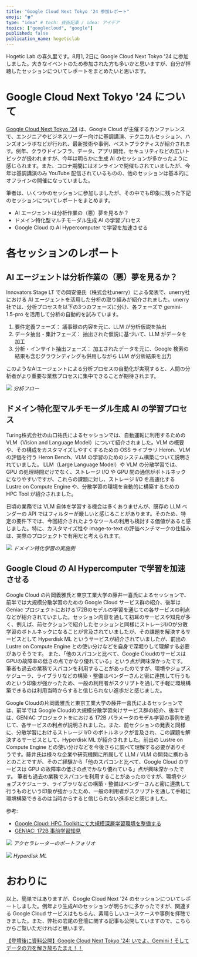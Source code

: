```yaml
---
title: "Google Cloud Next Tokyo '24 参加レポート"
emoji: "🍀"
type: "idea" # tech: 技術記事 / idea: アイデア
topics: ["googlecloud", "google"]
published: false
publication_name: hogeticlab
---
```


Hogetic Lab の喜久里です。8月1, 2日に Google Cloud Next Tokyo '24 に参加しました。大きなイベントのため参加された方も多いかと思いますが、自分が拝聴したセッションについてレポートをまとめたいと思います。


# Google Cloud Next Tokyo '24 について
[Google Cloud Next Tokyo '24](https://cloudonair.withgoogle.com/events/next-tokyo-24) は、Google Cloud が主催するカンファレンスで、エンジニアやビジネスリーダー向けに基調講演、テクニカルセッション、ハンズオンラボなどが行われ、最新技術や事例、ベストプラクティスが紹介されます。例年、クラウドインフラ、データ、アプリ開発、セキュリティなどの広いトピックが扱われますが、今年は明らかに生成 AI のセッションが多かったように感じられます。また、コロナ期間にはオンラインで開催もされていましたが、今年は基調講演のみ YouTube 配信されているものの、他のセッションは基本的にオフラインの開催になっていました。

筆者は、いくつかのセッションに参加しましたが、その中でも印象に残った下記のセッションについてレポートをまとめます。
- AI エージェントは分析作業の（悪）夢を見るか？
- ドメイン特化型マルチモーダル生成 AI の学習プロセス
- Google Cloud の AI Hypercomputer で学習を加速させる


# 各セッションのレポート
## AI エージェントは分析作業の（悪）夢を見るか？
Innovators Stage LT での岡安優氏（株式会社unerry）による発表で、unerry社における AI エージェントを活用した分析の取り組みが紹介されました。unerry社では、分析プロセスを以下の3つのフェーズに分け、各フェーズで gemini-1.5-pro を活用して分析の自動的を試みています。

1. 要件定義フェーズ：
   議事録の内容を元に、LLM が分析仮説を抽出
2. データ抽出・集計フェーズ：
   抽出された仮説に基づいて、LLM がデータを加工
3. 分析・インサイト抽出フェーズ：
   加工されたデータを元に、Google 検索の結果も含むグラウンディングも併用しながら LLM が分析結果を出力

このようなAIエージェントによる分析プロセスの自動化が実現すると、人間の分析者がより重要な業務プロセスに集中できることが期待されます。

![](/images/articles/cloud-next-24-report/analysis_flow.png)
*分析フロー*


## ドメイン特化型マルチモーダル生成 AI の学習プロセス
Turing株式会社の山口祐氏によるセッションでは、自動運転に利用するための VLM（Vision and Language Model）について紹介されました。VLM の概要や、その構成をカスタマイズしやすくするための OSS ライブラリ Heron、VLM の評価を行う Heron Bench、VLM の学習のためのシステム構築について説明されていました。
LLM（Large Language Model）や VLM の分散学習では、GPU の処理時間だけでなく、ストレージ I/O や GPU 間の通信がボトルネックになりやすいですが、これらの課題に対し、ストレージ I/O を高速化する Lustre on Compute Engine や、分散学習の環境を自動的に構築するための HPC Tool が紹介されました。

日頃の業務では VLM 自体を学習する機会は多くありませんが、既存の LLM ベンダーの API ではフィルターが厳しいと感じることがあります。そのため、特定の要件下では、今回紹介されたようなツールの利用も検討する価値があると感じました。特に、カスタマイズ性や image-to-text の評価ベンチマークの仕組みは、実際のプロジェクトで有用だと考えられます。

![](/images/articles/cloud-next-24-report/example.png)
*ドメイン特化学習の実施例*


## Google Cloud の AI Hypercomputer で学習を加速させる
Google Cloud の片岡義雅氏と東京工業大学の藤井一喜氏によるセッションで、前半では大規模分散学習のための Google Cloud サービス群の紹介、後半は Geniac プロジェクトにおける172Bのモデルの学習を通じての各サービスの利点などが紹介されていました。セッション内容を通して初耳のサービスや知見が多く、例えば、前セクションで紹介したセッションと同様にストレージI/Oが分散学習のボトルネックになることが言及されていましたが、その課題を解決するサービスとして Hyperdisk ML というサービスが紹介されていましたが、前出の Lustre on Compute Engine との使い分けなどを自身で深堀りして理解する必要がありそうです。
また、「他のスパコンと比べて、Google CloudのサービスはGPUの故障率の低さの点でかなり優れている」という点が興味深かったです。
筆者も過去の業務でスパコンを利用することがあったのですが、環境やジョブスケジューラ、ライブラリなどの構築・整備はベンダーさんと密に連携して行うものという印象が強かったため、一般の利用者がスクリプトを通して手軽に環境構築できるのは利用当時からすると信じられない進歩だと感じました。

Google Cloudの片岡義雅氏と東京工業大学の藤井一喜氏によるセッションでは、前半では Google Cloudの大規模分散学習向けサービス群の紹介、後半では、GENIAC プロジェクトをにおける 172B パラメータのモデル学習の事例を通じて、各サービスの利点が説明されました。また、前セクションの発表と同様に、分散学習におけるストレージ I/O のボトルネックが言及され、この課題を解決するサービスとして、Hyperdisk ML が紹介されました。前出の Lustre on Compute Engine との使い分けなどを今後さらに調べて理解する必要がありそうです。藤井氏は様々な企業や研究機関に所属して LLM / VLM の開発に携わるとのことですが、そのご経験から「他のスパコンと比べて、Google Cloud のサービスは GPU の故障率の低さの点でかなり優れている」点が興味深かったです。
筆者も過去の業務でスパコンを利用することがあったのですが、環境やジョブスケジューラ、ライブラリなどの構築・整備はベンダーさんと密に連携して行うものという印象が強かったため、一般の利用者がスクリプトを通して手軽に環境構築できるのは当時からすると信じられない進歩だと感じました。

参考:
- [Google Cloud: HPC Toolkitにて大規模深層学習環境を整備する](https://zenn.dev/tokyotech_lm/articles/6add0efaf07427)
- [GENIAC: 172B 事前学習知見](https://zenn.dev/tokyotech_lm/articles/deb8012251bb68)

![](/images/articles/cloud-next-24-report/portfolio.jpg)
*アクセラレーターのポートフォリオ*

![](/images/articles/cloud-next-24-report/hyperdisk_ml.jpg)
*Hyperdisk ML*


# おわりに
以上、簡単ではありますが、Google Cloud Next '24 のセッションについてレポートしました。例年より生成AIのセッションが明らかに多かったですが、関連する Google Cloud サービスはもちろん、素晴らしいユースケースや事例を拝聴できました。また、弊社の岩尾の登壇に関する記事も公開していますので、こちらからご覧いただければと思います。


[【登壇後に資料公開】Google Cloud Next Tokyo '24: いでよ、Gemini！そしてデータの力を解き放ちたまえ！！](https://zenn.dev/hogeticlab/articles/2d315369223a6b)
